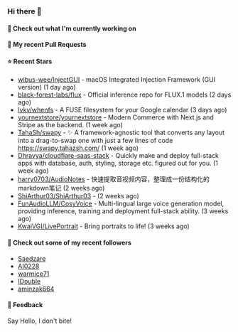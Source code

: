 ### Hi there 👋

#### 👷 Check out what I'm currently working on

#### 🔨 My recent Pull Requests


#### ⭐ Recent Stars

- [wibus-wee/InjectGUI](https://github.com/wibus-wee/InjectGUI) - macOS Integrated Injection Framework (GUI version) (1 day ago)
- [black-forest-labs/flux](https://github.com/black-forest-labs/flux) - Official inference repo for FLUX.1 models (2 days ago)
- [lvkv/whenfs](https://github.com/lvkv/whenfs) - A FUSE filesystem for your Google calendar (3 days ago)
- [yournextstore/yournextstore](https://github.com/yournextstore/yournextstore) - Modern Commerce with Next.js and Stripe as the backend. (1 week ago)
- [TahaSh/swapy](https://github.com/TahaSh/swapy) - ✨ A framework-agnostic tool that converts any layout into a drag-to-swap one with just a few lines of code https://swapy.tahazsh.com/ (1 week ago)
- [Dhravya/cloudflare-saas-stack](https://github.com/Dhravya/cloudflare-saas-stack) - Quickly make and deploy full-stack apps with database, auth, styling, storage etc. figured out for you. (1 week ago)
- [harry0703/AudioNotes](https://github.com/harry0703/AudioNotes) - 快速提取音视频内容，整理成一份结构化的markdown笔记 (2 weeks ago)
- [ShiArthur03/ShiArthur03](https://github.com/ShiArthur03/ShiArthur03) -  (2 weeks ago)
- [FunAudioLLM/CosyVoice](https://github.com/FunAudioLLM/CosyVoice) - Multi-lingual large voice generation model, providing inference, training and deployment full-stack ability. (3 weeks ago)
- [KwaiVGI/LivePortrait](https://github.com/KwaiVGI/LivePortrait) - Bring portraits to life! (3 weeks ago)

#### 👯 Check out some of my recent followers

- [Saedzare](https://github.com/Saedzare)
- [AI0228](https://github.com/AI0228)
- [warmice71](https://github.com/warmice71)
- [IDouble](https://github.com/IDouble)
- [aminzak664](https://github.com/aminzak664)

#### 💬 Feedback

Say Hello, I don't bite!